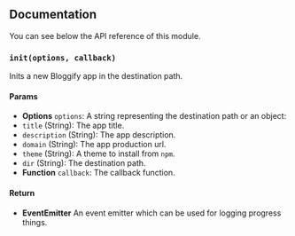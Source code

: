 ## Documentation

You can see below the API reference of this module.

### `init(options, callback)`
Inits a new Bloggify app in the destination path.

#### Params
- **Options** `options`: A string representing the destination path or an object:
 - `title` (String): The app title.
 - `description` (String): The app description.
 - `domain` (String): The app production url.
 - `theme` (String): A theme to install from `npm`.
 - `dir` (String): The destination path.
- **Function** `callback`: The callback function.

#### Return
- **EventEmitter** An event emitter which can be used for logging progress things.

